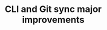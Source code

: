 ---
slug: cli-lockfiles
version: v1.320.0
title: CLI and Git sync major improvements
tags: ['Local development', 'wmill CLI']
image: ./lockfile.png
description: Latest CLI and Git sync have 2 major improvements:<br/><br/> 1. Wherever there is a lockfile (in scripts, flows and apps), the lockfile is now stored in a separate file (`<same_path_as_script_or_inline_script>.lock`) and referenced in the yaml by `!inline <path of lock>`. We had numerous feedback from EE customers that the lockfile were hard to diff and added lots of boilerplate to otherwise clean yaml files. <br/><br/> 2. Script in apps (even frontend scripts) are now stored in separate files, similar to what is the case for flows. Which mean now apps are their own folders:`myapp.yaml` -> `myapp.app/app.yaml` + `myapp.app/inline_script1.ts` + `myapp.app/inline_script1.lock` + ...<br/><br/>This will improve greatly the ability to use commits/PR to review scripts, flows and apps changes.<br/><br/>To do a clean update:<br/>- Upgrade Deno.<br/>- Upgrade wmill CLI to latest.<br/>- Do a wmill sync pull and push to your repo.<br/>-update the CLI used to 1.320.3 in your GitHub actions.<br/>- Update your git sync script (we've made that easier, just click button and save git settings).
features:
  [
    'Scripts pulled locally come with a .lock file (separated from metadata file).',
    'Script in apps are now stored in separate files.'
  ]
docs: /docs/advanced/local_development#editing-and-creating-scripts-locally
---